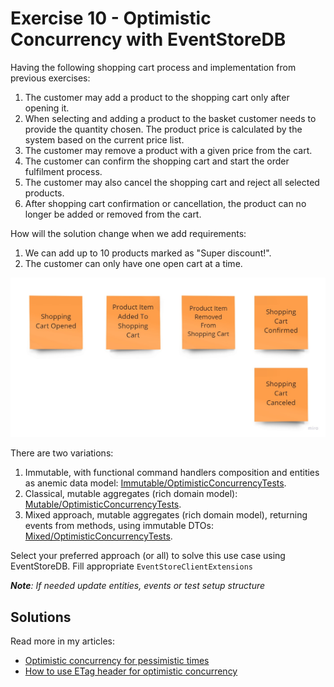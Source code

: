 # Exercise 10 - Optimistic Concurrency with EventStoreDB

Having the following shopping cart process and implementation from previous exercises:
1. The customer may add a product to the shopping cart only after opening it.
2. When selecting and adding a product to the basket customer needs to provide the quantity chosen. The product price is calculated by the system based on the current price list.
3. The customer may remove a product with a given price from the cart.
4. The customer can confirm the shopping cart and start the order fulfilment process.
5. The customer may also cancel the shopping cart and reject all selected products.
6. After shopping cart confirmation or cancellation, the product can no longer be added or removed from the cart.

How will the solution change when we add requirements:
1. We can add up to 10 products marked as "Super discount!".
2. The customer can only have one open cart at a time.

![events](./assets/events.jpg)

There are two variations:
1. Immutable, with functional command handlers composition and entities as anemic data model: [Immutable/OptimisticConcurrencyTests](./Immutable/BusinessLogicTests.cs).
2. Classical, mutable aggregates (rich domain model): [Mutable/OptimisticConcurrencyTests](./Mutable/BusinessLogicTests.cs).
3. Mixed approach, mutable aggregates (rich domain model), returning events from methods, using immutable DTOs: [Mixed/OptimisticConcurrencyTests](./Mixed/BusinessLogicTests.cs).

Select your preferred approach (or all) to solve this use case using EventStoreDB. Fill appropriate `EventStoreClientExtensions`

_**Note**: If needed update entities, events or test setup structure_

## Solutions

Read more in my articles:
- [Optimistic concurrency for pessimistic times](https://event-driven.io/en/optimistic_concurrency_for_pessimistic_times/?utm_source=event_sourcing_net_workshop)
- [How to use ETag header for optimistic concurrency](https://event-driven.io/en/how_to_use_etag_header_for_optimistic_concurrency/?utm_source=event_sourcing_net_workshop)

